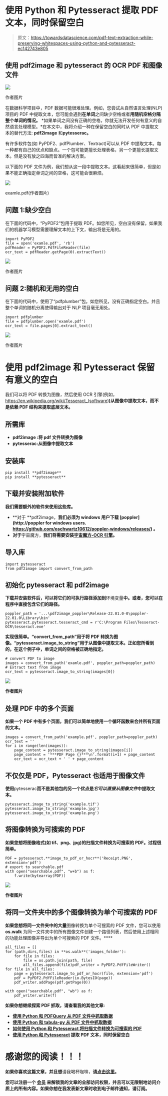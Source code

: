 # 使用 Python 和 Pytesseract 提取 PDF 文本，同时保留空白

> 原文：<https://towardsdatascience.com/pdf-text-extraction-while-preserving-whitespaces-using-python-and-pytesseract-ec142743e805>

## 使用 pdf2image 和 pytesseract 的 OCR PDF 和图像文件

![](img/cc103bb382d956d098cf8019b2b5f968.png)

作者图片

在数据科学项目中，PDF 数据可能很难处理。例如，您尝试从自然语言处理(NLP)项目的 PDF 中提取文本，您可能会遇到**在单词**之间缺少空格或者**用随机空格分隔整个单词的情况。** *如果单词之间没有正确的空格，你就无法开发任何有意义的自然语言处理模型。*在本文中，我将介绍一种在保留空白的同时从 PDF 中提取文本的替代方法: **pdf2image** 和**pytesserac。**

有许多软件包(如 PyPDF2、pdfPlumber、Textract)可以从 PDF 中提取文本。每一种都有自己的优点和缺点。一个包可能更擅长处理表格，另一个更擅长提取文本。但是没有放之四海而皆准的解决方案。

以下面的 PDF 文件为例，我们想从这一段中提取文本。这看起来很简单，但是如果不能正确指定单词之间的空格，这可能会很麻烦。

![](img/e9ac50b2482504eb8758e7fe2b5f3075.png)

examle.pdf(作者图片)

## 问题 1:缺少空白

在下面的代码中，“PyPDF2”包用于提取 PDF。如您所见，空白没有保留。如果我们的机器学习模型需要理解文本的上下文，输出将是无用的。

```
import PyPDF2
file = open('examle.pdf', 'rb')
pdfReader = PyPDF2.PdfFileReader(file)
ocr_text = pdfReader.getPage(0).extractText()
```

![](img/46e0b3eff4c415464c4f51cfb7a37f3f.png)

作者图片

## 问题 2:随机和无用的空白

在下面的代码中，使用了“pdfplumber”包。如您所见，没有正确指定空白。并且整个单词的随机分离使得输出对于 NLP 项目毫无用处。

```
import pdfplumber
file = pdfplumber.open('examle.pdf')
ocr_text = file.pages[0].extract_text()
```

![](img/d19c8530cdffbc1eb73b1826de825de4.png)

作者图片

# 使用 **pdf2image** 和 Pytesseract 保留有意义的空白

我们可以将 PDF 转换为图像，然后使用 OCR 引擎(例如，<https://en.wikipedia.org/wiki/Tesseract_(software>)**)从图像中提取文本，而不是依赖 PDF 结构来提取底层文本。**

## ****所需库****

*   ****pdf2image** :将 pdf 文件转换为图像**
*   ****pytesserac**:从图像中提取文本**

## **安装库**

```
pip install **pdf2image**
pip install **pytesseract**
```

## **下载并安装附加软件**

**我们需要额外的软件来使用这些库。**

*   **对于 **pdf2image，**我们必须为 windows 用户下载 [poppler](http://poppler for windows users. https://github.com/oschwartz10612/poppler-windows/releases/) 。**
*   **对于**宇宙魔方，**我们将需要安装[宇宙魔方-OCR 引擎](https://tesseract-ocr.github.io/tessdoc/Downloads.html)。**

## **导入库**

```
import pytesseract
from pdf2image import convert_from_path
```

## ****初始化 pytesseract 和 pdf2image****

**下载并安装软件后，可以将它们的可执行路径添加到**环境变量**中。或者，您可以在程序中直接包含它们的路径。**

```
poppler_path = '...\pdf2image_poppler\Release-22.01.0-0\poppler-22.01.0\Library\bin'
pytesseract.pytesseract.tesseract_cmd = r'C:\Program Files\Tesseract-OCR\tesseract.exe'
```

**实现很简单。“convert_from_path”用于将 PDF 转换为图像。“pytesseract.image_to_string”用于从图像中提取文本。正如您所看到的，在这个例子中，单词之间的空格被正确地指定。**

```
# convert PDF to image
images = convert_from_path('examle.pdf', poppler_path=poppler_path)
# Extract text from image
ocr_text = pytesseract.image_to_string(images[0])
```

**![](img/121c4a82fae67f7dee319339d9a6f697.png)**

**作者图片**

## **处理 PDF 中的多个页面**

**如果一个 PDF 中有多个页面，我们可以简单地使用一个循环函数来合并所有页面的文本。**

```
images = convert_from_path('example.pdf', poppler_path=poppler_path)
ocr_text = ''
for i in range(len(images)):        
    page_content = pytesseract.image_to_string(images[i])
    page_content = '***PDF Page {}***\n'.format(i+1) + page_content
    ocr_text = ocr_text + ' ' + page_content
```

## **不仅仅是 PDF，Pytesseract 也适用于图像文件**

**使用**pytesserac**而不是其他包的另一个优点是*它可以直接从图像文件*中提取文本。**

```
pytesseract.image_to_string('example.tif')
pytesseract.image_to_string('example.jpg')
pytesseract.image_to_string('example.png')
```

## **将图像转换为可搜索的 PDF**

**如果您想将图像格式(如 tif、png、jpg)的扫描文件转换为可搜索的 PDF。过程很简单。**

```
PDF = pytesseract.**image_to_pdf_or_hocr**('Receipt.PNG', extension='pdf')
# export to searchable.pdf
with open("searchable.pdf", "w+b") as f:
    f.write(bytearray(PDF))
```

**![](img/cc103bb382d956d098cf8019b2b5f968.png)**

**作者图片**

## **将同一文件夹中的多个图像转换为单个可搜索的 PDF**

**如果您想将同一文件夹中的大量**图像转换为单个可搜索的 PDF 文件，您可以使用 **os.walk** 为同一文件夹中的所有图像文件创建一个路径列表，然后使用上述相同的功能处理图像并导出为单个可搜索的 PDF 文件。****

```
all_files = []
for (path,dirs,files) in **os.walk**('images_folder'):
    for file in files:
        file = os.path.join(path, file)
        all_files.append(file)pdf_writer = PyPDF2.PdfFileWriter()
for file in all_files:
    page = pytesseract.image_to_pdf_or_hocr(file, extension='pdf')
    pdf = PyPDF2.PdfFileReader(io.BytesIO(page))
    pdf_writer.addPage(pdf.getPage(0))

with open("searchable.pdf", "wb") as f:
    pdf_writer.write(f)
```

**如果你想继续探索 PDF 抓取，请查看我的其他文章:**

*   **[**使用 Python 和 PDFQuery 从 PDF 文件中抓取数据**](/scrape-data-from-pdf-files-using-python-and-pdfquery-d033721c3b28)**
*   **[**使用 Python 和 tabula-py 从 PDF 文件中抓取数据**](/scrape-data-from-pdf-files-using-python-fe2dc96b1e68)**
*   **[**如何使用 Python 和 Pytesseract 将扫描文件转换为可搜索的 PDF**](https://python.plainenglish.io/convert-scanned-files-to-searchable-pdf-using-python-and-pytesseract-3ee31ee6f01f)**
*   **[**使用 Python 和 Pytesseract**](/pdf-text-extraction-while-preserving-whitespaces-using-python-and-pytesseract-ec142743e805) 提取 PDF 文本，同时保留空白**

# **感谢您的阅读！！！**

**如果你喜欢这篇文章，并且想**请我喝杯咖啡，**请[点击这里](https://ko-fi.com/aaronzhu)。**

**您可以注册一个 [**会员**](https://aaron-zhu.medium.com/membership) 来解锁我的文章的全部访问权限，并且可以无限制地访问介质上的所有内容。如果你想在我发表新文章时收到电子邮件通知，请订阅。**